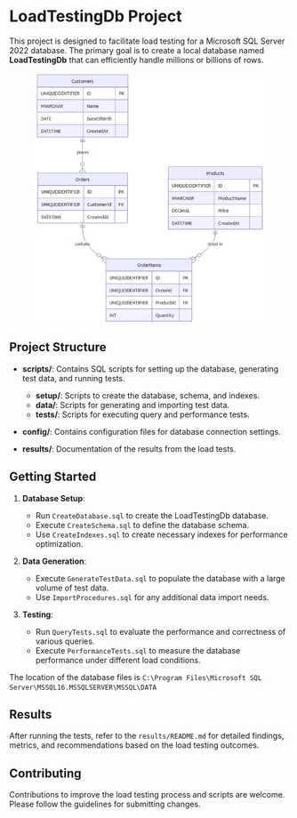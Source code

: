 # LoadTestingDb Project

This project is designed to facilitate load testing for a Microsoft SQL Server 2022 database. The primary goal is to create a local database named **LoadTestingDb** that can efficiently handle millions or billions of rows.

<p align="center">
  <img src="Assets/mermaid-er.jpg" alt="Entity Relationship" height="450px" />
</p>

## Project Structure

- **scripts/**: Contains SQL scripts for setting up the database, generating test data, and running tests.
  - **setup/**: Scripts to create the database, schema, and indexes.
  - **data/**: Scripts for generating and importing test data.
  - **tests/**: Scripts for executing query and performance tests.

- **config/**: Contains configuration files for database connection settings.

- **results/**: Documentation of the results from the load tests.

## Getting Started

1. **Database Setup**:
   - Run `CreateDatabase.sql` to create the LoadTestingDb database.
   - Execute `CreateSchema.sql` to define the database schema.
   - Use `CreateIndexes.sql` to create necessary indexes for performance optimization.

2. **Data Generation**:
   - Execute `GenerateTestData.sql` to populate the database with a large volume of test data.
   - Use `ImportProcedures.sql` for any additional data import needs.

3. **Testing**:
   - Run `QueryTests.sql` to evaluate the performance and correctness of various queries.
   - Execute `PerformanceTests.sql` to measure the database performance under different load conditions.

The location of the database files is `C:\Program Files\Microsoft SQL Server\MSSQL16.MSSQLSERVER\MSSQL\DATA`

## Results

After running the tests, refer to the `results/README.md` for detailed findings, metrics, and recommendations based on the load testing outcomes.

## Contributing

Contributions to improve the load testing process and scripts are welcome. Please follow the guidelines for submitting changes.